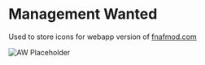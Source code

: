 # Management Wanted

Used to store icons for webapp version of [fnafmod.com](https://fnafmod.com)

![AW Placeholder](https://teasers.ovdrstudios.com/assets/images/image-archive/17ccce64.jpg?v=5ea03b97)

